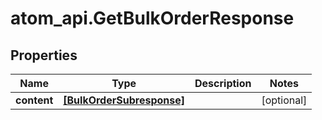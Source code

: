 # atom_api.GetBulkOrderResponse

## Properties
Name | Type | Description | Notes
------------ | ------------- | ------------- | -------------
**content** | [**[BulkOrderSubresponse]**](BulkOrderSubresponse.md) |  | [optional] 


